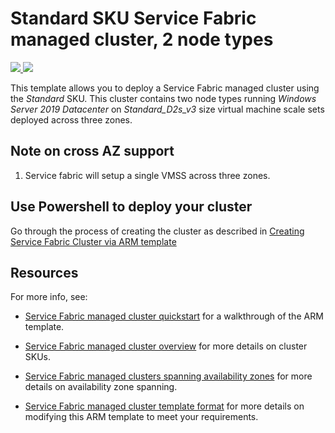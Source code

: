 # Standard SKU Service Fabric managed cluster, 2 node types

<a href="https://portal.azure.com/#create/Microsoft.Template/uri/https%3A%2F%2Fraw.githubusercontent.com%2FAzure-Samples%2Fservice-fabric-cluster-templates%2Fmaster%2FSF-Managed-Standard-SKU-2-NT-CrossAZ%2Fazuredeploy.json" target="_blank">
    <img src="http://azuredeploy.net/deploybutton.png"/>
</a>
<a href="http://armviz.io/#/?load=https%3A%2F%2Fraw.githubusercontent.com%2FAzure-Samples%2Fservice-fabric-cluster-templates%2Fmaster%2FSF-Managed-Standard-SKU-2-NT-CrossAZ%2Fazuredeploy.json" target="_blank">
    <img src="http://armviz.io/visualizebutton.png"/>
</a>

This template allows you to deploy a Service Fabric managed cluster using the *Standard* SKU. This cluster contains two node types running *Windows Server 2019 Datacenter* on *Standard_D2s_v3* size virtual machine scale sets deployed across three zones.

## Note on cross AZ support
1. Service fabric will setup a single VMSS across three zones.

## Use Powershell to deploy your cluster

Go through the process of creating the cluster as described in [Creating Service Fabric Cluster via ARM template](https://docs.microsoft.com/azure/service-fabric/service-fabric-cluster-creation-via-arm)

## Resources

For more info, see:

- [Service Fabric managed cluster quickstart](https://docs.microsoft.com/azure/service-fabric/quickstart-managed-cluster-template) for a walkthrough of the ARM template.

- [Service Fabric managed cluster overview](https://docs.microsoft.com/azure/service-fabric/overview-managed-cluster) for more details on cluster SKUs.

- [Service Fabric managed clusters spanning availability zones](https://docs.microsoft.com/azure/service-fabric/how-to-managed-cluster-availability-zones) for more details on availability zone spanning.

- [Service Fabric managed cluster template format](https://docs.microsoft.com/azure/templates/microsoft.servicefabric/2022-08-01-preview/managedclusters) for more details on modifying this ARM template to meet your requirements.

